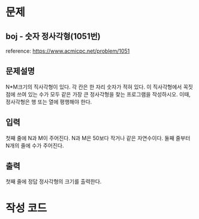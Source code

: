 # 문제

## boj - 숫자 정사각형(1051번)

reference: https://www.acmicpc.net/problem/1051

## 문제설명

N*M크기의 직사각형이 있다. 각 칸은 한 자리 숫자가 적혀 있다. 이 직사각형에서 꼭짓점에 쓰여 있는 수가 모두 같은 가장 큰 정사각형을 찾는 프로그램을 작성하시오. 이때, 정사각형은 행 또는 열에 평행해야 한다.

## 입력

첫째 줄에 N과 M이 주어진다. N과 M은 50보다 작거나 같은 자연수이다. 둘째 줄부터 N개의 줄에 수가 주어진다.

## 출력

첫째 줄에 정답 정사각형의 크기를 출력한다.

# 작성 코드

```js
```